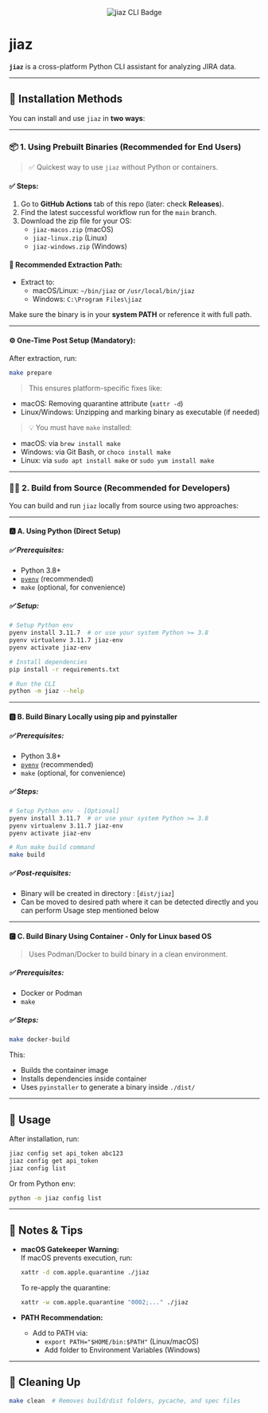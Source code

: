 <p align="center">
  <img src="https://img.shields.io/badge/jiaz-CLI-blueviolet?style=for-the-badge&logo=python&logoColor=white" alt="jiaz CLI Badge"/>
</p>

# jiaz

**`jiaz`** is a cross-platform Python CLI assistant for analyzing JIRA data.

---

## 🚀 Installation Methods

You can install and use `jiaz` in **two ways**:

---

### 📦 1. Using Prebuilt Binaries (Recommended for End Users)

> ✅ Quickest way to use `jiaz` without Python or containers.

#### ✅ Steps:
1. Go to **GitHub Actions** tab of this repo (later: check **Releases**).
2. Find the latest successful workflow run for the `main` branch.
3. Download the zip file for your OS:
   - `jiaz-macos.zip` (macOS)
   - `jiaz-linux.zip` (Linux)
   - `jiaz-windows.zip` (Windows)

#### 📁 Recommended Extraction Path:
- Extract to:
  - macOS/Linux: `~/bin/jiaz` or `/usr/local/bin/jiaz`
  - Windows: `C:\Program Files\jiaz`

Make sure the binary is in your **system PATH** or reference it with full path.

---

#### ⚙️ One-Time Post Setup (Mandatory):

After extraction, run:

```bash
make prepare
```

> This ensures platform-specific fixes like:
- macOS: Removing quarantine attribute (`xattr -d`)
- Linux/Windows: Unzipping and marking binary as executable (if needed)

> 💡 You must have `make` installed:
- macOS: via `brew install make`
- Windows: via Git Bash, or `choco install make`
- Linux: via `sudo apt install make` or `sudo yum install make`

---

### 🧑‍💻 2. Build from Source (Recommended for Developers)

You can build and run `jiaz` locally from source using two approaches:

---

#### 🅰️ A. Using Python (Direct Setup)

##### ✅ Prerequisites:
- Python 3.8+
- [`pyenv`](https://github.com/pyenv/pyenv) (recommended)
- `make` (optional, for convenience)

##### ✅ Setup:

```bash
# Setup Python env
pyenv install 3.11.7  # or use your system Python >= 3.8
pyenv virtualenv 3.11.7 jiaz-env
pyenv activate jiaz-env

# Install dependencies
pip install -r requirements.txt

# Run the CLI
python -m jiaz --help
```

---

#### 🅱️ B. Build Binary Locally using pip and pyinstaller


##### ✅ Prerequisites:
- Python 3.8+
- [`pyenv`](https://github.com/pyenv/pyenv) (recommended)
- `make` (optional, for convenience)

##### ✅ Steps:

```bash
# Setup Python env - [Optional]
pyenv install 3.11.7  # or use your system Python >= 3.8
pyenv virtualenv 3.11.7 jiaz-env
pyenv activate jiaz-env

# Run make build command
make build 
```

##### ✅ Post-requisites:
- Binary will be created in directory : [`dist/jiaz`]
- Can be moved to desired path where it can be detected directly and you can perform Usage step mentioned below

---

#### 🅲 C. Build Binary Using Container - Only for Linux based OS

> Uses Podman/Docker to build binary in a clean environment.

##### ✅ Prerequisites:
- Docker or Podman
- `make`

##### ✅ Steps:

```bash
make docker-build
```

This:
- Builds the container image
- Installs dependencies inside container
- Uses `pyinstaller` to generate a binary inside `./dist/`

---

## 🧪 Usage

After installation, run:

```bash
jiaz config set api_token abc123
jiaz config get api_token
jiaz config list
```

Or from Python env:

```bash
python -m jiaz config list
```

---

## 📎 Notes & Tips

- **macOS Gatekeeper Warning:**  
  If macOS prevents execution, run:
  ```bash
  xattr -d com.apple.quarantine ./jiaz
  ```
  To re-apply the quarantine:
  ```bash
  xattr -w com.apple.quarantine "0002;..." ./jiaz
  ```

- **PATH Recommendation:**
  - Add to PATH via:
    - `export PATH="$HOME/bin:$PATH"` (Linux/macOS)
    - Add folder to Environment Variables (Windows)

---

## 🧹 Cleaning Up

```bash
make clean  # Removes build/dist folders, pycache, and spec files
```
